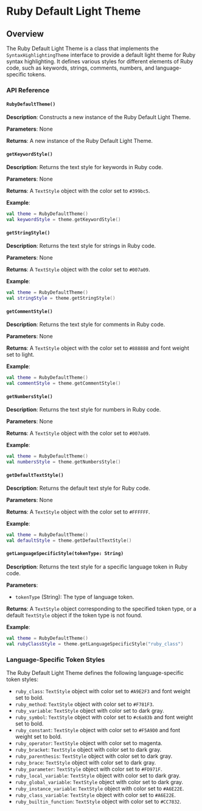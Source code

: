 Ruby Default Light Theme
==========================

Overview
--------

The Ruby Default Light Theme is a class that implements the `SyntaxHighlightingTheme` interface to provide a default light theme for Ruby syntax highlighting. It defines various styles for different elements of Ruby code, such as keywords, strings, comments, numbers, and language-specific tokens.

### API Reference

#### `RubyDefaultTheme()`

**Description**: Constructs a new instance of the Ruby Default Light Theme.

**Parameters**: None

**Returns**: A new instance of the Ruby Default Light Theme.

#### `getKeywordStyle()`

**Description**: Returns the text style for keywords in Ruby code.

**Parameters**: None

**Returns**: A `TextStyle` object with the color set to `#399bc5`.

**Example**:
```kotlin
val theme = RubyDefaultTheme()
val keywordStyle = theme.getKeywordStyle()
```

#### `getStringStyle()`

**Description**: Returns the text style for strings in Ruby code.

**Parameters**: None

**Returns**: A `TextStyle` object with the color set to `#007a09`.

**Example**:
```kotlin
val theme = RubyDefaultTheme()
val stringStyle = theme.getStringStyle()
```

#### `getCommentStyle()`

**Description**: Returns the text style for comments in Ruby code.

**Parameters**: None

**Returns**: A `TextStyle` object with the color set to `#888888` and font weight set to light.

**Example**:
```kotlin
val theme = RubyDefaultTheme()
val commentStyle = theme.getCommentStyle()
```

#### `getNumbersStyle()`

**Description**: Returns the text style for numbers in Ruby code.

**Parameters**: None

**Returns**: A `TextStyle` object with the color set to `#007a09`.

**Example**:
```kotlin
val theme = RubyDefaultTheme()
val numbersStyle = theme.getNumbersStyle()
```

#### `getDefaultTextStyle()`

**Description**: Returns the default text style for Ruby code.

**Parameters**: None

**Returns**: A `TextStyle` object with the color set to `#FFFFFF`.

**Example**:
```kotlin
val theme = RubyDefaultTheme()
val defaultStyle = theme.getDefaultTextStyle()
```

#### `getLanguageSpecificStyle(tokenType: String)`

**Description**: Returns the text style for a specific language token in Ruby code.

**Parameters**:

* `tokenType` (String): The type of language token.

**Returns**: A `TextStyle` object corresponding to the specified token type, or a default `TextStyle` object if the token type is not found.

**Example**:
```kotlin
val theme = RubyDefaultTheme()
val rubyClassStyle = theme.getLanguageSpecificStyle("ruby_class")
```

### Language-Specific Token Styles

The Ruby Default Light Theme defines the following language-specific token styles:

* `ruby_class`: `TextStyle` object with color set to `#A9E2F3` and font weight set to bold.
* `ruby_method`: `TextStyle` object with color set to `#F781F3`.
* `ruby_variable`: `TextStyle` object with color set to dark gray.
* `ruby_symbol`: `TextStyle` object with color set to `#c6a83b` and font weight set to bold.
* `ruby_constant`: `TextStyle` object with color set to `#F5A9D0` and font weight set to bold.
* `ruby_operator`: `TextStyle` object with color set to magenta.
* `ruby_bracket`: `TextStyle` object with color set to dark gray.
* `ruby_parenthesis`: `TextStyle` object with color set to dark gray.
* `ruby_brace`: `TextStyle` object with color set to dark gray.
* `ruby_parameter`: `TextStyle` object with color set to `#FD971F`.
* `ruby_local_variable`: `TextStyle` object with color set to dark gray.
* `ruby_global_variable`: `TextStyle` object with color set to dark gray.
* `ruby_instance_variable`: `TextStyle` object with color set to `#A6E22E`.
* `ruby_class_variable`: `TextStyle` object with color set to `#A6E22E`.
* `ruby_builtin_function`: `TextStyle` object with color set to `#CC7832`.